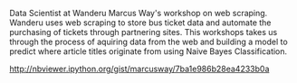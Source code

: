Data Scientist at Wanderu Marcus Way's workshop on web scraping. Wanderu uses web scraping to store bus ticket data and automate the purchasing of tickets through partnering sites. This workshops takes us through the process of aquiring data from the web and building a model to predict where article titles originate from using Naive Bayes Classification.

http://nbviewer.ipython.org/gist/marcusway/7ba1e986b28ea4233b0a